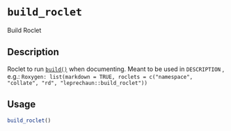 # `build_roclet`

Build Roclet


## Description

Roclet to run [`build()`](#build()) when documenting.
 Meant to be used in `DESCRIPTION` , e.g.:
 `Roxygen: list(markdown = TRUE, roclets = c("namespace", "collate", "rd", "leprechaun::build_roclet"))`


## Usage

```r
build_roclet()
```


